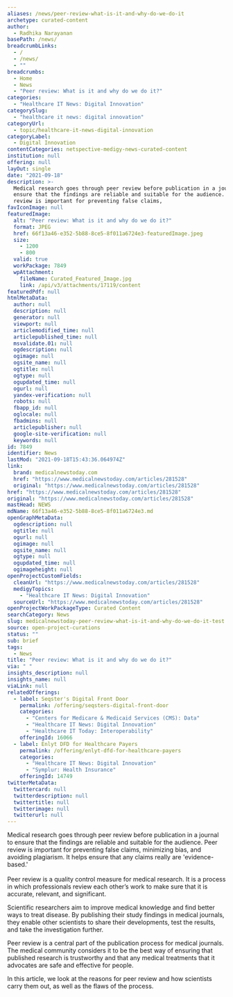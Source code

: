```yaml
---
aliases: /news/peer-review-what-is-it-and-why-do-we-do-it
archetype: curated-content
author:
  - Radhika Narayanan
basePath: /news/
breadcrumbLinks:
  - /
  - /news/
  - ""
breadcrumbs:
  - Home
  - News
  - "Peer review: What is it and why do we do it?"
categories:
  - "Healthcare IT News: Digital Innovation"
categorySlug:
  - "healthcare it news: digital innovation"
categoryUrl:
  - topic/healthcare-it-news-digital-innovation
categoryLabel:
  - Digital Innovation
contentCategories: netspective-medigy-news-curated-content
institution: null
offering: null
layOut: single
date: "2021-09-18"
description: >-
  Medical research goes through peer review before publication in a journal to
  ensure that the findings are reliable and suitable for the audience. Peer
  review is important for preventing false claims,
favIconImage: null
featuredImage:
  alt: "Peer review: What is it and why do we do it?"
  format: JPEG
  href: 66f13a46-e352-5b88-8ce5-8f011a6724e3-featuredImage.jpeg
  size:
    - 1200
    - 800
  valid: true
  workPackage: 7849
  wpAttachment:
    fileName: Curated_Featured_Image.jpg
    link: /api/v3/attachments/17119/content
featuredPdf: null
htmlMetaData:
  author: null
  description: null
  generator: null
  viewport: null
  articlemodified_time: null
  articlepublished_time: null
  msvalidate.01: null
  ogdescription: null
  ogimage: null
  ogsite_name: null
  ogtitle: null
  ogtype: null
  ogupdated_time: null
  ogurl: null
  yandex-verification: null
  robots: null
  fbapp_id: null
  oglocale: null
  fbadmins: null
  articlepublisher: null
  google-site-verification: null
  keywords: null
id: 7849
identifier: News
lastMod: "2021-09-18T15:43:36.064974Z"
link:
  brand: medicalnewstoday.com
  href: "https://www.medicalnewstoday.com/articles/281528"
  original: "https://www.medicalnewstoday.com/articles/281528"
href: "https://www.medicalnewstoday.com/articles/281528"
original: "https://www.medicalnewstoday.com/articles/281528"
mastHead: NEWS
mdName: 66f13a46-e352-5b88-8ce5-8f011a6724e3.md
openGraphMetaData:
  ogdescription: null
  ogtitle: null
  ogurl: null
  ogimage: null
  ogsite_name: null
  ogtype: null
  ogupdated_time: null
  ogimageheight: null
openProjectCustomFields:
  cleanUrl: "https://www.medicalnewstoday.com/articles/281528"
  medigyTopics:
    - "Healthcare IT News: Digital Innovation"
  sourceUrl: "https://www.medicalnewstoday.com/articles/281528"
openProjectWorkPackageType: Curated Content
searchCategory: News
slug: medicalnewstoday-peer-review-what-is-it-and-why-do-we-do-it-test
source: open-project-curations
status: ""
sub: brief
tags:
  - News
title: "Peer review: What is it and why do we do it?"
via: " "
insights_description: null
insights_name: null
viaLink: null
relatedOfferings:
  - label: Seqster's Digital Front Door
    permalink: /offering/seqsters-digital-front-door
    categories:
      - "Centers for Medicare & Medicaid Services (CMS): Data"
      - "Healthcare IT News: Digital Innovation"
      - "Healthcare IT Today: Interoperability"
    offeringId: 16066
  - label: Enlyt DFD for Healthcare Payers
    permalink: /offering/enlyt-dfd-for-healthcare-payers
    categories:
      - "Healthcare IT News: Digital Innovation"
      - "Symplur: Health Insurance"
    offeringId: 14749
twitterMetaData:
  twittercard: null
  twitterdescription: null
  twittertitle: null
  twitterimage: null
  twitterurl: null
---
```


<p>Medical research goes through peer review before publication in a journal to ensure that the findings are reliable and suitable for the audience. Peer review is important for preventing false claims, minimizing bias, and avoiding plagiarism. It helps ensure that any claims really are 'evidence-based.'&nbsp;<br><br>Peer review is a quality control measure for medical research. It is a process in which professionals review each other’s work to make sure that it is accurate, relevant, and significant.</p><p>Scientific researchers aim to improve medical knowledge and find better ways to treat disease. By publishing their study findings in medical journals, they enable other scientists to share their developments, test the results, and take the investigation further.</p><p>Peer review is a central part of the publication process for medical journals. The medical community considers it to be the best way of ensuring that published research is trustworthy and that any medical treatments that it advocates are safe and effective for people.</p><p>In this article, we look at the reasons for peer review and how scientists carry them out, as well as the flaws of the process.<br>&nbsp;</p>
